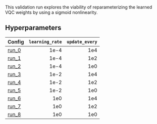 This validation run explores the viability of reparameterizing the learned
VQC weights by using a sigmoid nonlinearity.

## Hyperparameters

| Config            | `learning_rate` | `update_every` |
| ----------------- | ---------------:| --------------:|
| [run_0](run_0.py) |            1e-4 |            1e4 |
| [run_1](run_1.py) |            1e-4 |            1e2 |
| [run_2](run_2.py) |            1e-4 |            1e0 |
| [run_3](run_3.py) |            1e-2 |            1e4 |
| [run_4](run_4.py) |            1e-2 |            1e2 |
| [run_5](run_5.py) |            1e-2 |            1e0 |
| [run_6](run_6.py) |             1e0 |            1e4 |
| [run_7](run_7.py) |             1e0 |            1e2 |
| [run_8](run_8.py) |             1e0 |            1e0 |